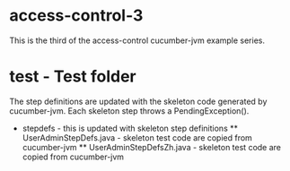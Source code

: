 access-control-3
================

This is the third of the access-control cucumber-jvm example series.

# test - Test folder
The step definitions are updated with the skeleton code generated by cucumber-jvm.
Each skeleton step throws a PendingException().
* stepdefs - this is updated with skeleton step definitions
** UserAdminStepDefs.java - skeleton test code are copied from cucumber-jvm
** UserAdminStepDefsZh.java - skeleton test code are copied from cucumber-jvm

